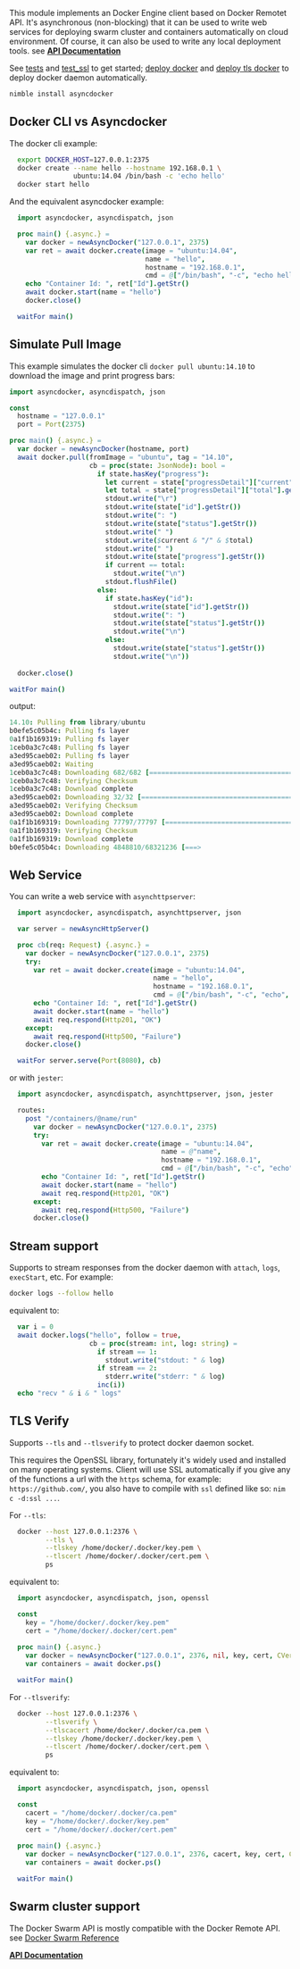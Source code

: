 This module implements an Docker Engine client based on Docker Remotet API. It's
asynchronous (non-blocking) that it can be used to write web services for deploying
swarm cluster and containers automatically on cloud environment. Of course, it
can also be used to write any local deployment tools. see [**API Documentation**](http://tulayang.github.io/asyncdocker.html)

See [tests](https://github.com/tulayang/asyncdocker/blob/master/tests/test.nim) and [test_ssl](https://github.com/tulayang/asyncdocker/blob/master/tests/test_ssl.nim) to get started; [deploy docker](https://github.com/tulayang/asyncdocker/blob/master/tests/deploy_nossl_docker.sh) and [deploy tls docker](https://github.com/tulayang/asyncdocker/blob/master/tests/deploy_ssl_docker.sh) to deploy docker daemon automatically.

```sh
nimble install asyncdocker
```

Docker CLI vs Asyncdocker 
-------------------------

The docker cli example:

```sh
  export DOCKER_HOST=127.0.0.1:2375
  docker create --name hello --hostname 192.168.0.1 \
                ubuntu:14.04 /bin/bash -c 'echo hello'
  docker start hello
```

And the equivalent asyncdocker example:

```nim
  import asyncdocker, asyncdispatch, json

  proc main() {.async.} = 
    var docker = newAsyncDocker("127.0.0.1", 2375)
    var ret = await docker.create(image = "ubuntu:14.04", 
                                  name = "hello",
                                  hostname = "192.168.0.1",
                                  cmd = @["/bin/bash", "-c", "echo hello"])
    echo "Container Id: ", ret["Id"].getStr()
    await docker.start(name = "hello")
    docker.close()

  waitFor main()
```

Simulate Pull Image
-------------------

This example simulates the docker cli ``docker pull ubuntu:14.10`` to download
the image and print progress bars:

```nim
import asyncdocker, asyncdispatch, json

const
  hostname = "127.0.0.1"
  port = Port(2375)

proc main() {.async.} =
  var docker = newAsyncDocker(hostname, port)
  await docker.pull(fromImage = "ubuntu", tag = "14.10",
                    cb = proc(state: JsonNode): bool = 
                      if state.hasKey("progress"):
                        let current = state["progressDetail"]["current"].getNum()
                        let total = state["progressDetail"]["total"].getNum()
                        stdout.write("\r")
                        stdout.write(state["id"].getStr())
                        stdout.write(": ")
                        stdout.write(state["status"].getStr())
                        stdout.write(" ")
                        stdout.write($current & "/" & $total)
                        stdout.write(" ")
                        stdout.write(state["progress"].getStr())
                        if current == total:
                          stdout.write("\n")
                        stdout.flushFile()
                      else:
                        if state.hasKey("id"):
                          stdout.write(state["id"].getStr())
                          stdout.write(": ")
                          stdout.write(state["status"].getStr())
                          stdout.write("\n")
                        else: 
                          stdout.write(state["status"].getStr())
                          stdout.write("\n"))
                      
  docker.close()

waitFor main()
```

output:

```nim
14.10: Pulling from library/ubuntu
b0efe5c05b4c: Pulling fs layer
0a1f1b169319: Pulling fs layer
1ceb0a3c7c48: Pulling fs layer
a3ed95caeb02: Pulling fs layer
a3ed95caeb02: Waiting
1ceb0a3c7c48: Downloading 682/682 [==================================================>]    682 B/682 B
1ceb0a3c7c48: Verifying Checksum
1ceb0a3c7c48: Download complete
a3ed95caeb02: Downloading 32/32 [==================================================>]     32 B/32 BB/77.8 kB
a3ed95caeb02: Verifying Checksum
a3ed95caeb02: Download complete
0a1f1b169319: Downloading 77797/77797 [==================================================>]  77.8 kB/77.8 kB
0a1f1b169319: Verifying Checksum
0a1f1b169319: Download complete
b0efe5c05b4c: Downloading 4848810/68321236 [===>                                               ] 4.849 MB/68.32 MB
```

Web Service
-----------

You can write a web service with ``asynchttpserver``:

```nim
  import asyncdocker, asyncdispatch, asynchttpserver, json

  var server = newAsyncHttpServer()

  proc cb(req: Request) {.async.} =
    var docker = newAsyncDocker("127.0.0.1", 2375)
    try:
      var ret = await docker.create(image = "ubuntu:14.04", 
                                    name = "hello",
                                    hostname = "192.168.0.1",
                                    cmd = @["/bin/bash", "-c", "echo", "hello"])
      echo "Container Id: ", ret["Id"].getStr()
      await docker.start(name = "hello")
      await req.respond(Http201, "OK")
    except:
      await req.respond(Http500, "Failure")
    docker.close()

  waitFor server.serve(Port(8080), cb)
```

or with ``jester``:

```nim
  import asyncdocker, asyncdispatch, asynchttpserver, json, jester

  routes:
    post "/containers/@name/run"
      var docker = newAsyncDocker("127.0.0.1", 2375)
      try:
        var ret = await docker.create(image = "ubuntu:14.04", 
                                      name = @"name",
                                      hostname = "192.168.0.1",
                                      cmd = @["/bin/bash", "-c", "echo", "hello"])
        echo "Container Id: ", ret["Id"].getStr()
        await docker.start(name = "hello")
        await req.respond(Http201, "OK")
      except:
        await req.respond(Http500, "Failure")
      docker.close()
```

Stream support
--------------

Supports to stream responses from the docker daemon with ``attach``, ``logs``, 
``execStart``, etc. For example:

```sh
docker logs --follow hello
```

equivalent to:

```nim
  var i = 0
  await docker.logs("hello", follow = true, 
                    cb = proc(stream: int, log: string) = 
                      if stream == 1:
                        stdout.write("stdout: " & log)
                      if stream == 2:
                        stderr.write("stderr: " & log)
                      inc(i))
  echo "recv " & i & " logs"
```

TLS Verify
----------

Supports `--tls` and `--tlsverify` to protect docker daemon socket. 

This requires the OpenSSL library, fortunately it's widely used and installed on 
many operating systems. Client will use SSL automatically if you give any of 
the functions a url with the ``https`` schema, for example: ``https://github.com/``,
you also have to compile with ``ssl`` defined like so: ``nim c -d:ssl ...``.   

For `--tls`: 

```sh
  docker --host 127.0.0.1:2376 \
         --tls \
         --tlskey /home/docker/.docker/key.pem \
         --tlscert /home/docker/.docker/cert.pem \
         ps
```

equivalent to: 

```nim
  import asyncdocker, asyncdispatch, json, openssl

  const
    key = "/home/docker/.docker/key.pem"
    cert = "/home/docker/.docker/cert.pem"
  
  proc main() {.async.}
    var docker = newAsyncDocker("127.0.0.1", 2376, nil, key, cert, CVerifyNone)
    var containers = await docker.ps()

  waitFor main()
```

For `--tlsverify`: 

```sh
  docker --host 127.0.0.1:2376 \
         --tlsverify \
         --tlscacert /home/docker/.docker/ca.pem \
         --tlskey /home/docker/.docker/key.pem \
         --tlscert /home/docker/.docker/cert.pem \
         ps   
```

equivalent to: 

```nim
  import asyncdocker, asyncdispatch, json, openssl

  const
    cacert = "/home/docker/.docker/ca.pem"
    key = "/home/docker/.docker/key.pem"
    cert = "/home/docker/.docker/cert.pem"
  
  proc main() {.async.}
    var docker = newAsyncDocker("127.0.0.1", 2376, cacert, key, cert, CVerifyPeer)
    var containers = await docker.ps()

  waitFor main()
```

Swarm cluster support
---------------------

The Docker Swarm API is mostly compatible with the Docker Remote API. see [Docker Swarm Reference](https://docs.docker.com/swarm/swarm-api/)

[**API Documentation**](http://tulayang.github.io/asyncdocker.html)
